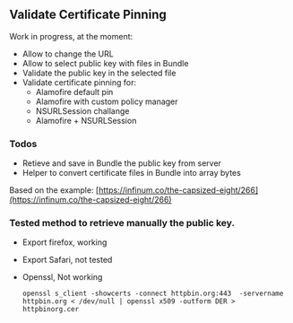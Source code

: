 ## Validate Certificate Pinning

Work in progress, at the moment:

- Allow to change the URL
- Allow to select public key with files in Bundle
- Validate the public key in the selected file
- Validate certificate pinning for:
	- Alamofire default pin
	- Alamofire with custom policy manager
	- NSURLSession challange
	- Alamofire + NSURLSession

### Todos

- Retieve and save in Bundle the public key from server
- Helper to convert certificate files in Bundle into array bytes 


Based on the example: [https://infinum.co/the-capsized-eight/266](https://infinum.co/the-capsized-eight/266)


### Tested method to retrieve manually the public key.

- Export firefox, working
- Export Safari, not tested
- Openssl, Not working

	```openssl s_client -showcerts -connect httpbin.org:443  -servername httpbin.org < /dev/null | openssl x509 -outform DER > httpbinorg.cer```
